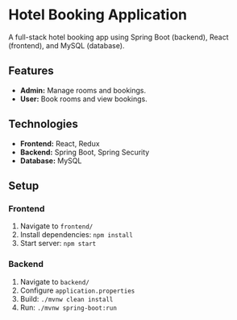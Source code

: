 # Hotel Booking Application

A full-stack hotel booking app using Spring Boot (backend), React (frontend), and MySQL (database).

## Features
- **Admin:** Manage rooms and bookings.
- **User:** Book rooms and view bookings.

## Technologies
- **Frontend:** React, Redux
- **Backend:** Spring Boot, Spring Security
- **Database:** MySQL

## Setup
### Frontend
1. Navigate to `frontend/`
2. Install dependencies: `npm install`
3. Start server: `npm start`

### Backend
1. Navigate to `backend/`
2. Configure `application.properties`
3. Build: `./mvnw clean install`
4. Run: `./mvnw spring-boot:run`

